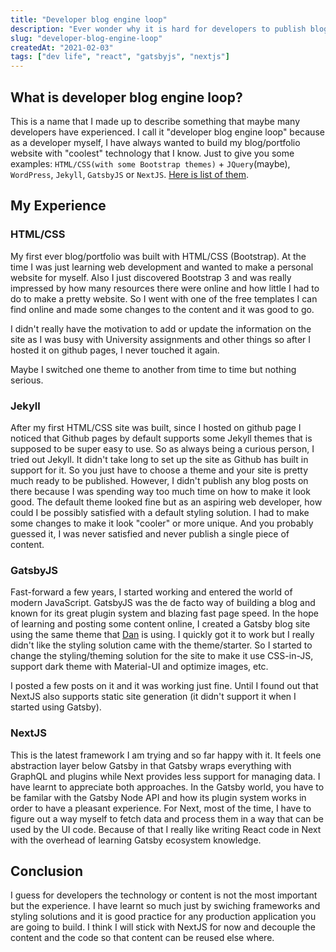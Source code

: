 ```yaml
---
title: "Developer blog engine loop"
description: "Ever wonder why it is hard for developers to publish blog posts?"
slug: "developer-blog-engine-loop"
createdAt: "2021-02-03"
tags: ["dev life", "react", "gatsbyjs", "nextjs"]
---
```


## What is developer blog engine loop?

This is a name that I made up to describe something that maybe many developers have experienced. I call it "developer blog engine loop" because as a developer myself, I have always wanted to build my blog/portfolio website with "coolest" technology that I know. Just to give you some examples: `HTML/CSS(with some Bootstrap themes)` + `JQuery`(maybe), `WordPress`, `Jekyll`, `GatsbyJS` or `NextJS`. [Here is list of them](https://jamstack.org/generators/).

## My Experience

### HTML/CSS

My first ever blog/portfolio was built with HTML/CSS (Bootstrap). At the time I was just learning web development and wanted to make a personal website for myself. Also I just discovered Bootstrap 3 and was really impressed by how many resources there were online and how little I had to do to make a pretty website. So I went with one of the free templates I can find online and made some changes to the content and it was good to go.

I didn't really have the motivation to add or update the information on the site as I was busy with University assignments and other things so after I hosted it on github pages, I never touched it again.

Maybe I switched one theme to another from time to time but nothing serious.

### Jekyll

After my first HTML/CSS site was built, since I hosted on github page I noticed that Github pages by default supports some Jekyll themes that is supposed to be super easy to use. So as always being a curious person, I tried out Jekyll. It didn't take long to set up the site as Github has built in support for it. So you just have to choose a theme and your site is pretty much ready to be published. However, I didn't publish any blog posts on there because I was spending way too much time on how to make it look good. The default theme looked fine but as an aspiring web developer, how could I be possibly satisfied with a default styling solution. I had to make some changes to make it look "cooler" or more unique. And you probably guessed it, I was never satisfied and never publish a single piece of content.

### GatsbyJS

Fast-forward a few years, I started working and entered the world of modern JavaScript. GatsbyJS was the de facto way of building a blog and known for its great plugin system and blazing fast page speed. In the hope of learning and posting some content online, I created a Gatsby blog site using the same theme that [Dan](https://github.com/gaearon) is using. I quickly got it to work but I really didn't like the styling solution came with the theme/starter. So I started to change the styling/theming solution for the site to make it use CSS-in-JS, support dark theme with Material-UI and optimize images, etc.

I posted a few posts on it and it was working just fine. Until I found out that NextJS also supports static site generation (it didn't support it when I started using Gatsby).

### NextJS

This is the latest framework I am trying and so far happy with it. It feels one abstraction layer below Gatsby in that Gatsby wraps everything with GraphQL and plugins while Next provides less support for managing data. I have learnt to appreciate both approaches. In the Gatsby world, you have to be familar with the Gatsby Node API and how its plugin system works in order to have a pleasant experience. For Next, most of the time, I have to figure out a way myself to fetch data and process them in a way that can be used by the UI code. Because of that I really like writing React code in Next with the overhead of learning Gatsby ecosystem knowledge.

## Conclusion

I guess for developers the technology or content is not the most important but the experience. I have learnt so much just by swiching frameworks and styling solutions and it is good practice for any production application you are going to build. I think I will stick with NextJS for now and decouple the content and the code so that content can be reused else where.
